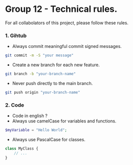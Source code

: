 # Group 12 - Technical rules.
For all collabolators of this project, please follow these rules.

### 1. Gihtub
- Always commit meaningful commit signed messages.
```bash
git commit -m -S "your message"
```
- Create a new branch for each new feature.
```bash
git branch -b "your-branch-name"
```
- Never push directly to the main branch.
```bash
git push origin "your-branch-name"
```

### 2. Code
- Code in english ?
- Always use camelCase for variables and functions.
```php
$myVariable = "Hello World";
```
- Always use PascalCase for classes.
```php
class MyClass {
    // ...
}
```